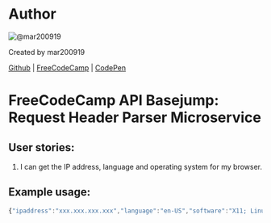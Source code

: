 # Author
![@mar200919](https://avatars3.githubusercontent.com/u/11713907?s=400&u=febc6a6371f8aeeefa9fa014944af0f15f890321&v=4)

Created by mar200919

[Github](https://github.com/mar200919) | [FreeCodeCamp](https://www.freecodecamp.org/mar200919) | [CodePen](https://codepen.io/mar200919)

# FreeCodeCamp API Basejump: Request Header Parser Microservice

## User stories:
1. I can get the IP address, language and operating system for my browser.

## Example usage:

```js
{"ipaddress":"xxx.xxx.xxx.xxx","language":"en-US","software":"X11; Linux x86_64"}
```

